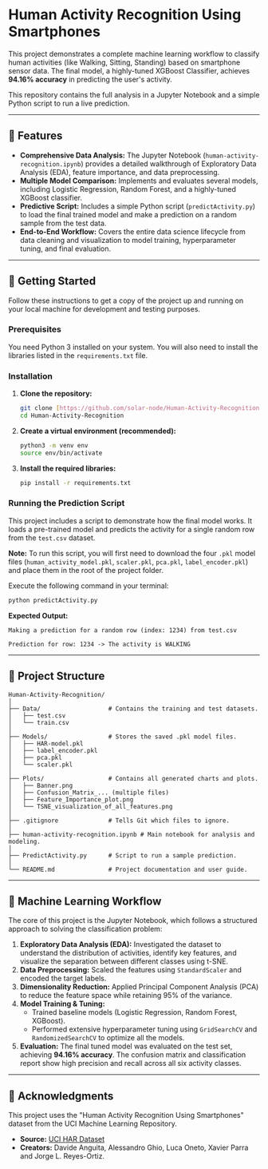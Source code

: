 # Human Activity Recognition Using Smartphones

This project demonstrates a complete machine learning workflow to classify human activities (like Walking, Sitting, Standing) based on smartphone sensor data. The final model, a highly-tuned XGBoost Classifier, achieves **94.16% accuracy** in predicting the user's activity.

This repository contains the full analysis in a Jupyter Notebook and a simple Python script to run a live prediction.

---

## 🌟 Features

- **Comprehensive Data Analysis:** The Jupyter Notebook (`human-activity-recognition.ipynb`) provides a detailed walkthrough of Exploratory Data Analysis (EDA), feature importance, and data preprocessing.
- **Multiple Model Comparison:** Implements and evaluates several models, including Logistic Regression, Random Forest, and a highly-tuned XGBoost classifier.
- **Predictive Script:** Includes a simple Python script (`predictActivity.py`) to load the final trained model and make a prediction on a random sample from the test data.
- **End-to-End Workflow:** Covers the entire data science lifecycle from data cleaning and visualization to model training, hyperparameter tuning, and final evaluation.

---

## 🚀 Getting Started

Follow these instructions to get a copy of the project up and running on your local machine for development and testing purposes.

### Prerequisites

You need Python 3 installed on your system. You will also need to install the libraries listed in the `requirements.txt` file.

### Installation

1.  **Clone the repository:**
    ```bash
    git clone [https://github.com/solar-node/Human-Activity-Recognition.git](https://github.com/solar-node/Human-Activity-Recognition.git)
    cd Human-Activity-Recognition
    ```

2.  **Create a virtual environment (recommended):**
    ```bash
    python3 -m venv env
    source env/bin/activate
    ```

3.  **Install the required libraries:**
    ```bash
    pip install -r requirements.txt
    ```

### Running the Prediction Script

This project includes a script to demonstrate how the final model works. It loads a pre-trained model and predicts the activity for a single random row from the `test.csv` dataset.

**Note:** To run this script, you will first need to download the four `.pkl` model files (`human_activity_model.pkl`, `scaler.pkl`, `pca.pkl`, `label_encoder.pkl`) and place them in the root of the project folder.

Execute the following command in your terminal:

```bash
python predictActivity.py
````

**Expected Output:**

```
Making a prediction for a random row (index: 1234) from test.csv

Prediction for row: 1234 -> The activity is WALKING
```

-----

## 📂 Project Structure

```
Human-Activity-Recognition/
│
├── Data/                   # Contains the training and test datasets.
│   ├── test.csv
│   └── train.csv
│
├── Models/                 # Stores the saved .pkl model files.
│   ├── HAR-model.pkl
│   ├── label_encoder.pkl
│   ├── pca.pkl
│   └── scaler.pkl
│
├── Plots/                  # Contains all generated charts and plots.
│   ├── Banner.png
│   ├── Confusion_Matrix_... (multiple files)
│   ├── Feature_Importance_plot.png
│   └── TSNE_visualization_of_all_features.png
│
├── .gitignore              # Tells Git which files to ignore.
│
├── human-activity-recognition.ipynb # Main notebook for analysis and modeling.
│
├── PredictActivity.py      # Script to run a sample prediction.
│
└── README.md               # Project documentation and user guide.
```

-----

## 🤖 Machine Learning Workflow

The core of this project is the Jupyter Notebook, which follows a structured approach to solving the classification problem:

1.  **Exploratory Data Analysis (EDA):** Investigated the dataset to understand the distribution of activities, identify key features, and visualize the separation between different classes using t-SNE.
2.  **Data Preprocessing:** Scaled the features using `StandardScaler` and encoded the target labels.
3.  **Dimensionality Reduction:** Applied Principal Component Analysis (PCA) to reduce the feature space while retaining 95% of the variance.
4.  **Model Training & Tuning:**
      - Trained baseline models (Logistic Regression, Random Forest, XGBoost).
      - Performed extensive hyperparameter tuning using `GridSearchCV` and `RandomizedSearchCV` to optimize all the models.
5.  **Evaluation:** The final tuned model was evaluated on the test set, achieving **94.16% accuracy**. The confusion matrix and classification report show high precision and recall across all six activity classes.

-----

## 🙏 Acknowledgments

This project uses the "Human Activity Recognition Using Smartphones" dataset from the UCI Machine Learning Repository.

  - **Source:** [UCI HAR Dataset](https://archive.ics.uci.edu/dataset/240/human+activity+recognition+using+smartphones)
  - **Creators:** Davide Anguita, Alessandro Ghio, Luca Oneto, Xavier Parra and Jorge L. Reyes-Ortiz.
